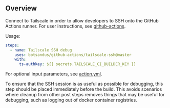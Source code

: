 ## Overview

Connect to Tailscale in order to allow developers to SSH onto the GitHub
Actions runner.  For user instructions, see [github-actions](..).

Usage:
```yaml
steps:
  - name: Tailscale SSH debug
    uses: botsandus/github-actions/tailscale-ssh@master
    with:
      ts-authkey: ${{ secrets.TAILSCALE_CI_BUILDER_KEY }}
```

For optional input parameters, see [action.yml](action.yml).

To ensure that the SSH session is as useful as possible for debugging, this
step should be placed immediately before the build.  This avoids scenarios
where cleanup from other post steps removes things that may be useful for
debugging, such as logging out of docker container registries.
